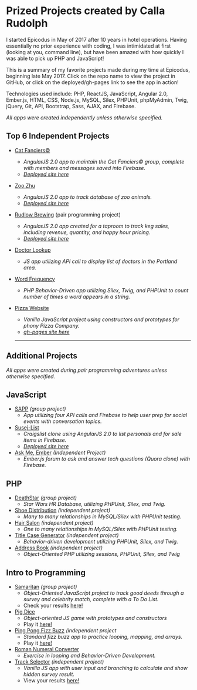 # Prized Projects created by Calla Rudolph

I started Epicodus in May of 2017 after 10 years in hotel operations. Having essentially no prior experience with coding, I was intimidated at first (looking at you, command line), but have been amazed with how quickly I was able to pick up PHP and JavaScript!

This is a summary of my favorite projects made during my time at Epicodus, beginning late May 2017. Click on the repo name to view the project in GitHub, or click on the deployed/gh-pages link to see the app in action!

Technologies used include: PHP, ReactJS, JavaScript, Angular 2.0, Ember.js, HTML, CSS, Node.js, MySQL, Silex, PHPUnit, phpMyAdmin, Twig, jQuery, Git, API, Bootstrap, Sass, AJAX, and Firebase.

_All apps were created independently unless otherwise specified._

## Top 6 Independent Projects
* [Cat Fanciers&copy;](https://github.com/CallaRudolph/Cat-Fanciers)
  * _AngularJS 2.0 app to maintain the Cat Fanciers&copy; group, complete with members and messages saved into Firebase._
  * [_Deployed site here_](https://cat-fanciers.firebaseapp.com/)
* [Zoo Zhu](https://github.com/CallaRudolph/Zoo-Zhu)
  * _AngularJS 2.0 app to track database of zoo animals._
  * [_Deployed site here_](https://zoo-zhu.firebaseapp.com/)
* [Rudlow Brewing](https://github.com/CallaRudolph/Rudlow-Brewing) (pair programming project)
  * _AngularJS 2.0 app created for a taproom to track keg sales, including revenue, quantity, and happy hour pricing._
  * [_Deployed site here_](https://rudlow-brewing.firebaseapp.com)
* [Doctor Lookup](https://github.com/CallaRudolph/Doctor-Lookup)
  * _JS app utilizing API call to display list of doctors in the Portland area._
* [Word Frequency](https://github.com/CallaRudolph/Word-Frequency)
  * _PHP Behavior-Driven app utilizing Silex, Twig, and PHPUnit to count number of times a word appears in a string._
* [Pizza Website](https://github.com/CallaRudolph/Pizza-Website)
  * _Vanilla JavaScript project using constructors and prototypes for phony Pizza Company._
  * [_gh-pages site here_](https://callarudolph.github.io/Pizza-Website/)

  -----

## Additional Projects

_All apps were created during pair programming adventures unless otherwise specified._

## JavaScript

* [SAPP](https://github.com/CallaRudolph/SAPP) _(group project)_
  * _App utilizing four API calls and Firebase to help user prep for social events with conversation topics._
* [Susej-List](https://github.com/CallaRudolph/Susej-List)
  * _Craigslist clone using AngularJS 2.0 to list personals and for sale items in Firebase._
  * [_Deployed site here_](https://susej-list.firebaseapp.com/)
* [Ask Me, Ember](https://github.com/CallaRudolph/ask-me) _(Independent Project)_
  * _Ember.js forum to ask and answer tech questions (Quora clone) with Firebase._

## PHP

* [DeathStar](https://github.com/CallaRudolph/DeathStar) _(group project)_
  * _Star Wars HR Database, utilizing PHPUnit, Silex, and Twig._
* [Shoe Distribution](https://github.com/CallaRudolph/php-shoeDistribution) _(independent project)_
  * _Many to many relationships in MySQL/Silex with PHPUnit testing._
* [Hair Salon](https://github.com/CallaRudolph/php-hair-salon) _(independent project)_
  * _One to many relationships in MySQL/Silex with PHPUnit testing._
* [Title Case Generator](https://github.com/CallaRudolph/php-titleCaseGenerator) _(independent project)_
  * _Behavior-driven development utilizing PHPUnit, Silex, and Twig._
* [Address Book](https://github.com/CallaRudolph/php-address-book) _(independent project)_
  * _Object-Oriented PHP utilizing sessions, PHPUnit, Silex, and Twig_

## Intro to Programming

* [Samaritan](https://github.com/CallaRudolph/samaritan) _(group project)_
  * _Object-Oriented JavaScript project to track good deeds through a survey and celebrity match, complete with a To Do List._
  * Check your results [here!](https://callarudolph.github.io/samaritan/)
* [Pig Dice](https://github.com/CallaRudolph/pig-dice)
  * _Object-oriented JS game with prototypes and constructors_
  * Play it [here!](https://callarudolph.github.io/pig-dice/)
* [Ping Pong Fizz Buzz](https://github.com/CallaRudolph/pingpong) _(independent project_
  * _Standard fizz buzz app to practice looping, mapping, and arrays._
  * Play it [here!](https://callarudolph.github.io/pingpong/)
* [Roman Numeral Converter](https://github.com/CallaRudolph/roman-numerals)
  * _Exercise in looping and Behavior-Driven Development._
* [Track Selector](https://github.com/CallaRudolph/introweek2) _(independent project)_
  * _Vanilla JS app with user input and branching to calculate and show hidden survey result._
  * View your results [here!](https://callarudolph.github.io/introweek2/)
